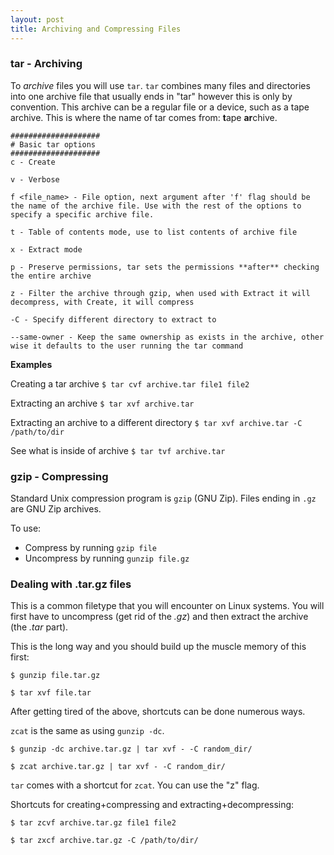 ```yaml
---
layout: post
title: Archiving and Compressing Files 
---
```


### tar - Archiving
To *archive* files you will use `tar`. `tar` combines many files and directories into one archive file that usually ends in "tar" however this is only by convention. This archive can be a regular file or a device, such as a tape archive. This is where the name of tar comes from: **t**ape **ar**chive.

```
####################
# Basic tar options
####################
c - Create

v - Verbose

f <file_name> - File option, next argument after 'f' flag should be the name of the archive file. Use with the rest of the options to specify a specific archive file.

t - Table of contents mode, use to list contents of archive file 

x - Extract mode

p - Preserve permissions, tar sets the permissions **after** checking the entire archive

z - Filter the archive through gzip, when used with Extract it will decompress, with Create, it will compress

-C - Specify different directory to extract to

--same-owner - Keep the same ownership as exists in the archive, other wise it defaults to the user running the tar command
```

**Examples**

Creating a tar archive
`$ tar cvf archive.tar file1 file2`

Extracting an archive
`$ tar xvf archive.tar`

Extracting an archive to a different directory
`$ tar xvf archive.tar -C /path/to/dir`

See what is inside of archive
`$ tar tvf archive.tar`


### gzip - Compressing
Standard Unix compression program is `gzip` (GNU Zip). Files ending in `.gz` are GNU Zip archives.

To use:
* Compress by running `gzip file`
* Uncompress by running `gunzip file.gz`

### Dealing with .tar.gz files
This is a common filetype that you will encounter on Linux systems. You will first have to uncompress (get rid of the *.gz*) and then extract the archive (the *.tar* part). 

This is the long way and you should build up the muscle memory of this first:
```
$ gunzip file.tar.gz

$ tar xvf file.tar
```
After getting tired of the above, shortcuts can be done numerous ways.

`zcat` is the same as using `gunzip -dc`.

`$ gunzip -dc archive.tar.gz | tar xvf - -C random_dir/`

`$ zcat archive.tar.gz | tar xvf - -C random_dir/`

`tar` comes with a shortcut for `zcat`. You can use the "z" flag. 

Shortcuts for creating+compressing and extracting+decompressing:
```
$ tar zcvf archive.tar.gz file1 file2

$ tar zxcf archive.tar.gz -C /path/to/dir/
```

